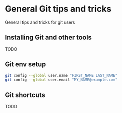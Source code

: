 # General Git tips and tricks

General tips and tricks for git users

## Installing Git and other tools

TODO

## Git env setup

```bash
git config --global user.name "FIRST_NAME LAST_NAME"
git config --global user.email "MY_NAME@example.com"
```

## Git shortcuts

TODO
